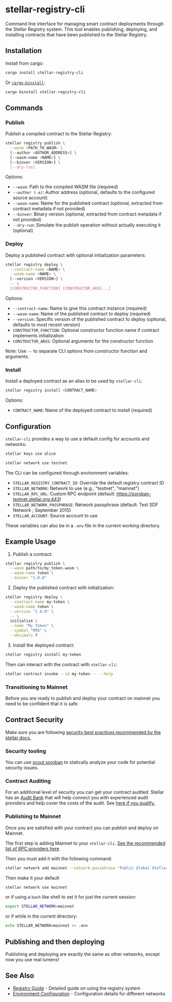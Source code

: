 # stellar-registry-cli

Command line interface for managing smart contract deployments through the Stellar Registry system. This tool enables publishing, deploying, and installing contracts that have been published to the Stellar Registry.

## Installation

Install from cargo:

```bash
cargo install stellar-registry-cli
```

Or [`cargo-binstall`](github.com/cargo-bins/cargo-binstall):

```bash
cargo binstall stellar-registry-cli
```

## Commands

### Publish

Publish a compiled contract to the Stellar Registry:
```bash
stellar registry publish \
  --wasm <PATH_TO_WASM> \
  [--author <AUTHOR_ADDRESS>] \
  [--wasm-name <NAME>] \
  [--binver <VERSION>] \
  [--dry-run]
```

Options:
- `--wasm`: Path to the compiled WASM file (required)
- `--author (-a)`: Author address (optional, defaults to the configured source account)
- `--wasm-name`: Name for the published contract (optional, extracted from contract metadata if not provided)
- `--binver`: Binary version (optional, extracted from contract metadata if not provided)
- `--dry-run`: Simulate the publish operation without actually executing it (optional)

### Deploy

Deploy a published contract with optional initialization parameters:
```bash
stellar registry deploy \
  --contract-name <NAME> \
  --wasm-name <NAME> \
  [--version <VERSION>] \
  -- \
  [CONSTRUCTOR_FUNCTION] [CONSTRUCTOR_ARGS...]
```

Options:
- `--contract-name`: Name to give this contract instance (required)
- `--wasm-name`: Name of the published contract to deploy (required)
- `--version`: Specific version of the published contract to deploy (optional, defaults to most recent version)
- `CONSTRUCTOR_FUNCTION`: Optional constructor function name if contract implements initialization
- `CONSTRUCTOR_ARGS`: Optional arguments for the constructor function

Note: Use `--` to separate CLI options from constructor function and arguments.

### Install

Install a deployed contract as an alias to be used by `stellar-cli`:
```bash
stellar registry install <CONTRACT_NAME>
```

Options:
- `CONTRACT_NAME`: Name of the deployed contract to install (required)

## Configuration

`stellar-cli` provides a way to use a default config for accounts and networks:
```bash
stellar keys use alice
```

```bash
stellar network use testnet
```

The CLI can be configured through environment variables:

- `STELLAR_REGISTRY_CONTRACT_ID`: Override the default registry contract ID
- `STELLAR_NETWORK`: Network to use (e.g., "testnet", "mainnet")
- `STELLAR_RPC_URL`: Custom RPC endpoint (default: https://soroban-testnet.stellar.org:443)
- `STELLAR_NETWORK_PASSPHRASE`: Network passphrase (default: Test SDF Network ; September 2015)
- `STELLAR_ACCOUNT`: Source account to use

These variables can also be in a `.env` file in the current working directory.

## Example Usage

1. Publish a contract:
```bash
stellar registry publish \
  --wasm path/to/my_token.wasm \
  --wasm-name token \
  --binver "1.0.0"
```

2. Deploy the published contract with initialization:
```bash
stellar registry deploy \
  --contract-name my-token \
  --wasm-name token \
  --version "1.0.0" \
  -- \
  initialize \
  --name "My Token" \
  --symbol "MTK" \
  --decimals 7
```

3. Install the deployed contract:
```bash
stellar registry install my-token
```

Then can interact with the contract with `stellar-cli`:
```bash
stellar contract invoke --id my-token -- --help
```

### Transitioning to Mainnet

Before you are ready to publish and deploy your contract on mainnet you need to be confident that it is safe.

## Contract Security

Make sure you are following [security best practices recommended by the stellar docs.](https://developers.stellar.org/docs/build/security-docs)

### Security tooling

You can use [scout soroban](https://github.com/CoinFabrik/scout-soroban) to statically analyze your code for potential security issues.

### Contract Auditing

For an additional level of security you can get your contract audited. Stellar has an [Audit Bank](https://stellar.org/blog/developers/soroban-security-audit-bank-raising-the-standard-for-smart-contract-security) that will help connect you with experienced audit providers and help cover the costs of the audit. See [here if you qualify.](https://stellarcommunityfund.gitbook.io/scf-handbook/supporting-programs/audit-bank/official-rules)

### Publishing to Mainnet

Once you are satisfied with your contract you can publish and deploy on Mainnet.

The first step is adding Mainnet to your `stellar-cli`. [See the recommended list of RPC providers here](https://developers.stellar.org/docs/data/rpc/rpc-providers)

Then you must add it with the following command:
```bash
stellar network add mainnet --network-passphrase "Public Global Stellar Network ; September 2015" --rpc-url <FROM_LIST>
```
Then make it your default
```bash
stellar network use mainnet
```
or if using a `bash` like shell to set it for just the current session:
```bash
export STELLAR_NETWORK=mainnet
```
or if while in the current directory:
```bash
echo STELLAR_NETWORK=mainnet >> .env
```

## Publishing and then deploying

Publishing and deploying are exactly the same as other networks, except now you use real lumens!

## See Also

- [Registry Guide](../../website/docs/registry.md) - Detailed guide on using the registry system
- [Environment Configuration](../../website/docs/environments.md) - Configuration details for different networks